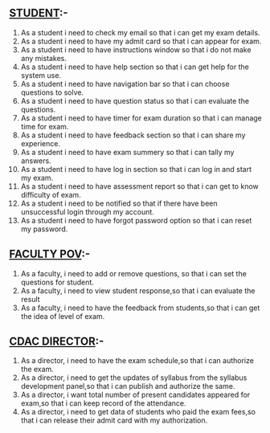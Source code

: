 
## <ins>STUDENT</ins>:-

1. As a student i need to check my email so that i can get my exam details.
2. As a student i need to have my admit card so that i can appear for exam.
3. As a student i need to have instructions window so that i do not make any mistakes.
4. As a student i need to have help section so that i can get help for the system use.
5. As a student i need to have navigation bar so that i can choose questions to solve.
6. As a student i need to have question status so that i can evaluate the questions.
7. As a student i need to have timer for exam duration so that i can manage time for exam.
8. As a student i need to have feedback section so that i can share my experience.
9. As a student i need to have exam summery so that i can tally my answers.
10. As a student i need to have log in section so that i can log in and start my exam.
11. As a student i need to have assessment report so that i can get to know difficulty of exam.
12. As a student i need to be notified so that if there have been unsuccessful login through my account.
13. As a student i need to have forgot password option so that i can reset my password.
	

## <ins>FACULTY POV</ins>:-

1. As a faculty, i need to add or remove questions, so that i can set the questions for student.
2. As a faculty, i need to view student response,so that i can evaluate the result
3. As a faculty, i need to have the feedback from students,so that i can get the idea of level of exam.

## <ins>CDAC DIRECTOR</ins>:-

1. As a director, i need to have the exam schedule,so that i can authorize the exam.
2. As a director, i need to get the updates of syllabus from the syllabus development panel,so that i can publish and authorize the same.
3. As a director, i want total number of present candidates appeared for exam,so that i can keep record of the attendance. 
4. As a director, i need to get data of students who paid the exam fees,so that i can release their admit card with my authorization.
 
